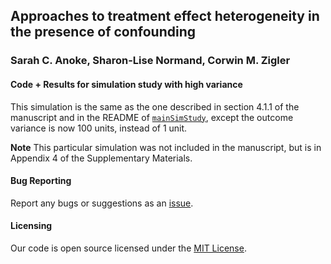 ## Approaches to treatment effect heterogeneity in the presence of confounding
### Sarah C. Anoke, Sharon-Lise Normand, Corwin M. Zigler

#### Code + Results for simulation study with high variance

This simulation is the same as the one described in section 4.1.1 of the manuscript and in the README of [`mainSimStudy`](https://github.com/sanoke/approachesTEH/tree/master/mainSimStudy), 
except the outcome variance is 
now 100 units, instead of 1 unit. 

**Note** This particular simulation was not included in the manuscript, but is in Appendix 4 of the Supplementary Materials.

#### Bug Reporting

Report any bugs or suggestions as an [issue](https://github.com/sanoke/approachesTEH/issues).

#### Licensing

Our code is open source licensed under the [MIT License](https://github.com/sanoke/approachesTEH/blob/master/LICENSE).
